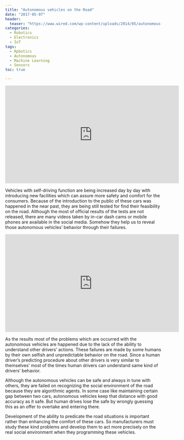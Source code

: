 ```yaml
---
title: "Autonomous vehicles on the Road"
date: "2017-05-07"
header:
  teaser: "https://www.wired.com/wp-content/uploads/2014/05/autonomous-feat.jpg" 
categories:
  - Robotics
  - Electronics
  - IoT
tags:
  - Rpbotics
  - Autonomous
  - Machine Learning
  - Sensors
toc: true

---
```


<iframe width="560" height="315" src="https://www.wired.com/wp-content/uploads/2014/05/autonomous-feat.jpg" frameborder="0" allowfullscreen></iframe>

Vehicles with self-driving function are being increased day by day with introducing new facilities which can assure more safety and comfort for the consumers. Because of the introduction to the public of these cars was happened in the near past, they are being still tested for find their feasibility on the road. Although the most of official results of the tests are not released, there are many videos taken by in-car dash cams or mobile phones are available in the social media. Somehow they help us to reveal those autonomous vehicles’ behavior through their failures.

<iframe width="560" height="315" src="https://encrypted-tbn1.gstatic.com/images?q=tbn:ANd9GcQy_cgKpn3Sn0_yo3gH3Pt7RQoaANiQ8AOakMrgSJ5lQbCbKg6xLg" frameborder="0" allowfullscreen></iframe>


As the results most of the problems which are occurred with the autonomous vehicles are happened due to the lack of the ability to understand other drivers’ actions. These failures are made by some humans by their own selfish and unpredictable behavior on the road.
Since a human driver’s predicting procedure about other drivers is very similar to themselves’ most of the times human drivers can understand same kind of drivers’ behavior.

Although the autonomous vehicles can be safe and always in tune with others, they are failed on recognizing the social environment of the road because they are algorithmic agents. In some case like maintaining certain gap between two cars, autonomous vehicles keep that distance with good accuracy as it safe. But human drives lose the safe by wrongly guessing this as an offer to overtake and entering there.

Development of the ability to predicate the road situations is important rather than enhancing the comfort of these cars. So manufacturers must study these kind problems and develop them to act more precisely on the real social environment when they programming these vehicles.